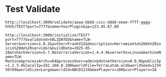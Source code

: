 # Test Validate
```http://localhost:3000/validate/aaaa-bbbb-cccc-dddd-eeee-ffff-gggg-hhhh/TEST?port=7777&name=YourPlugin&ip=123.45.67.89```

```http://localhost:3000/initialize/TEST?port=7777&validated=VALIDATED&name=TLW-Server&version=1.0.2&author=FrankV22&description=Herramienta%20de%20inicio%20de%20servidor&buildDate=2025-05-28&tshockVersion=5.7.0&terrariaVersion=1.4.4.9&serverOs=Linux&machineName=TLW-Machine&processArch=x64&processUser=admin&dotnetVersion=8.0.0&publicIp=1.2.3.4&localIp=192.168.0.100&worldFile=TerraLatam.wld&worldSeed=123456789&worldSize=Large&worldId=ABCD1234&maxPlayers=100&currPlayers=18```

